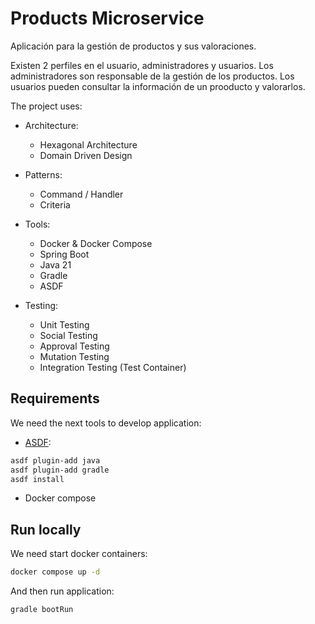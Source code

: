 # Products Microservice

Aplicación para la gestión de productos y sus valoraciones. 

Existen 2 perfiles en el usuario, administradores y usuarios. Los administradores son responsable de la gestión de los productos. Los usuarios pueden consultar la información de un prooducto y valorarlos.

The project uses:

* Architecture:
  * Hexagonal Architecture
  * Domain Driven Design


* Patterns:
  * Command / Handler
  * Criteria


* Tools:
  * Docker & Docker Compose
  * Spring Boot
  * Java 21
  * Gradle
  * ASDF


* Testing:
  * Unit Testing
  * Social Testing
  * Approval Testing
  * Mutation Testing
  * Integration Testing (Test Container)


## Requirements

We need the next tools to develop application:

* [ASDF](https://asdf-vm.com/):

~~~bash
asdf plugin-add java
asdf plugin-add gradle
asdf install
~~~~

* Docker compose



## Run locally

We need start docker containers:

~~~bash
docker compose up -d
~~~

And then run application:
~~~bash
gradle bootRun
~~~
